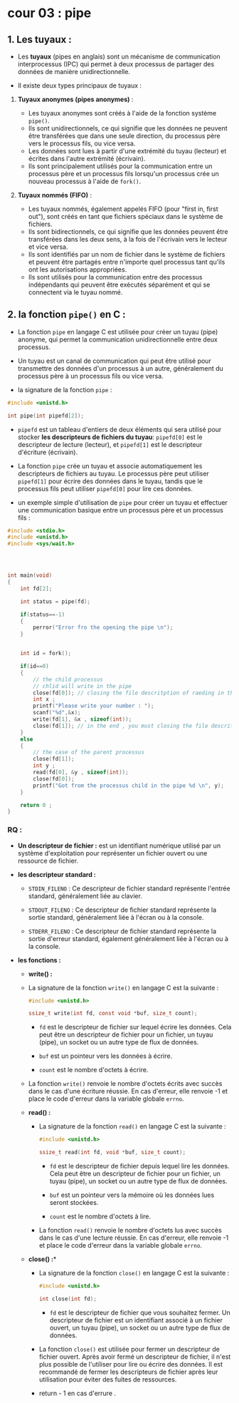 # cour 03 : pipe 


## 1.  Les tuyaux :

- Les **tuyaux** (pipes en anglais) sont un mécanisme de communication interprocessus (IPC) qui permet à deux processus de partager des données de manière unidirectionnelle. 


- Il existe deux types principaux de tuyaux :

1. **Tuyaux anonymes (pipes anonymes)** :
   - Les tuyaux anonymes sont créés à l'aide de la fonction système `pipe()`.
   - Ils sont unidirectionnels, ce qui signifie que les données ne peuvent être transférées que dans une seule direction, du processus père vers le processus fils, ou vice versa.
   - Les données sont lues à partir d'une extrémité du tuyau (lecteur) et écrites dans l'autre extrémité (écrivain).
   - Ils sont principalement utilisés pour la communication entre un processus père et un processus fils lorsqu'un processus crée un nouveau processus à l'aide de `fork()`.

2. **Tuyaux nommés (FIFO)** :
   - Les tuyaux nommés, également appelés FIFO (pour "first in, first out"), sont créés en tant que fichiers spéciaux dans le système de fichiers.
   - Ils sont bidirectionnels, ce qui signifie que les données peuvent être transférées dans les deux sens, à la fois de l'écrivain vers le lecteur et vice versa.
   - Ils sont identifiés par un nom de fichier dans le système de fichiers et peuvent être partagés entre n'importe quel processus tant qu'ils ont les autorisations appropriées.
   - Ils sont utilisés pour la communication entre des processus indépendants qui peuvent être exécutés séparément et qui se connectent via le tuyau nommé.



## 2. la fonction ``pipe()`` en C :

- La fonction `pipe` en langage C est utilisée pour créer un tuyau (pipe) anonyme, qui permet la communication unidirectionnelle entre deux processus. 

- Un tuyau est un canal de communication qui peut être utilisé pour transmettre des données d'un processus à un autre, généralement du processus père à un processus fils ou vice versa.


- la signature de la fonction `pipe` :

```c
#include <unistd.h>

int pipe(int pipefd[2]);
```

- `pipefd` est un tableau d'entiers de deux éléments qui sera utilisé pour stocker **les descripteurs de fichiers du tuyau**: `pipefd[0]` est le descripteur de lecture (lecteur), et `pipefd[1]` est le descripteur d'écriture (écrivain).

- La fonction `pipe` crée un tuyau et associe automatiquement les descripteurs de fichiers au tuyau. Le processus père peut utiliser `pipefd[1]` pour écrire des données dans le tuyau, tandis que le processus fils peut utiliser `pipefd[0]` pour lire ces données.


- un exemple simple d'utilisation de `pipe` pour créer un tuyau et effectuer une communication basique entre un processus père et un processus fils :

```c
#include <stdio.h>
#include <unistd.h>
#include <sys/wait.h>




int main(void)
{
    int fd[2];

    int status = pipe(fd);

    if(status==-1)
    {
        perror("Error fro the opening the pipe \n");
    }


    int id = fork();

    if(id==0)
    {
        // the child processus 
        // chlid will write in the pipe
        close(fd[0]); // closing the file descritption of raeding in the pipe 
        int x ;
        printf("Please write your number : ");
        scanf("%d",&x);
        write(fd[1], &x , sizeof(int));
        close(fd[1]); // in the end , you must closing the file descritpion of writhing in the pipe 
    }
    else 
    {
        // the case of the parent processus 
        close(fd[1]);
        int y ;
        read(fd[0], &y , sizeof(int));
        close(fd[0]);
        printf("Got from the processus child in the pipe %d \n", y);
    }

    return 0 ;
}
```



### RQ :

- **Un descripteur de fichier  :** est un identifiant numérique utilisé par un système d'exploitation pour représenter un fichier ouvert ou une ressource de fichier.

- **les descripteur standard :**


    - ``STDIN_FILENO`` : Ce descripteur de fichier standard représente l'entrée standard, généralement liée au clavier.


    - ``STDOUT_FILENO`` : Ce descripteur de fichier standard représente la sortie standard, généralement liée à l'écran ou à la console.


    - ``STDERR_FILENO`` : Ce descripteur de fichier standard représente la sortie d'erreur standard, également généralement liée à l'écran ou à la console.


- **les fonctions :**
    
    - **write() :**
    
     - La signature de la fonction `write()` en langage C est la suivante :

        ```c
        #include <unistd.h>

        ssize_t write(int fd, const void *buf, size_t count);
        ```

        - `fd` est le descripteur de fichier sur lequel écrire les données. Cela peut être un descripteur de fichier pour un fichier, un tuyau (pipe), un socket ou un autre type de flux de données.

        - `buf` est un pointeur vers les données à écrire.

        - `count` est le nombre d'octets à écrire.

    - La fonction `write()` renvoie le nombre d'octets écrits avec succès dans le cas d'une écriture réussie. En cas d'erreur, elle renvoie -1 et place le code d'erreur dans la variable globale `errno`.



    - **read() :**

        - La signature de la fonction `read()` en langage C est la suivante :

            ```c
            #include <unistd.h>

            ssize_t read(int fd, void *buf, size_t count);
            ```

            - `fd` est le descripteur de fichier depuis lequel lire les données. Cela peut être un descripteur de fichier pour un fichier, un tuyau (pipe), un socket ou un autre type de flux de données.

            - `buf` est un pointeur vers la mémoire où les données lues seront stockées.

            - `count` est le nombre d'octets à lire.

        - La fonction `read()` renvoie le nombre d'octets lus avec succès dans le cas d'une lecture réussie. En cas d'erreur, elle renvoie -1 et place le code d'erreur dans la variable globale `errno`.



    - **close() :***

        - La signature de la fonction `close()` en langage C est la suivante :

            ```c
            #include <unistd.h>

            int close(int fd);
            ```

            - `fd` est le descripteur de fichier que vous souhaitez fermer. Un descripteur de fichier est un identifiant associé à un fichier ouvert, un tuyau (pipe), un socket ou un autre type de flux de données.

        - La fonction `close()` est utilisée pour fermer un descripteur de fichier ouvert. Après avoir fermé un descripteur de fichier, il n'est plus possible de l'utiliser pour lire ou écrire des données. Il est recommandé de fermer les descripteurs de fichier après leur utilisation pour éviter des fuites de ressources.
        - return - 1 en cas d'errure .




